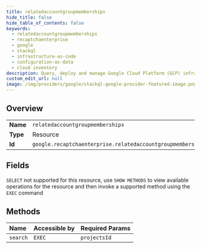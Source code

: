 ```yaml
---
title: relatedaccountgroupmemberships
hide_title: false
hide_table_of_contents: false
keywords:
  - relatedaccountgroupmemberships
  - recaptchaenterprise
  - google    
  - stackql
  - infrastructure-as-code
  - configuration-as-data
  - cloud inventory
description: Query, deploy and manage Google Cloud Platform (GCP) infrastructure and resources using SQL
custom_edit_url: null
image: /img/providers/google/stackql-google-provider-featured-image.png
---
```

  
    

## Overview
<table><tbody>
<tr><td><b>Name</b></td><td><code>relatedaccountgroupmemberships</code></td></tr>
<tr><td><b>Type</b></td><td>Resource</td></tr>
<tr><td><b>Id</b></td><td><code>google.recaptchaenterprise.relatedaccountgroupmemberships</code></td></tr>
</tbody></table>

## Fields
`SELECT` not supported for this resource, use `SHOW METHODS` to view available operations for the resource and then invoke a supported method using the `EXEC` command  
## Methods
| Name | Accessible by | Required Params |
|:-----|:--------------|:----------------|
| `search` | `EXEC` | `projectsId` |
